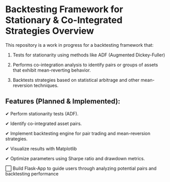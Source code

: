 # Backtesting Framework for Stationary & Co-Integrated Strategies Overview

This repository is a work in progress for a backtesting framework that:

1. Tests for stationarity using methods like ADF (Augmented Dickey-Fuller)

2. Performs co-integration analysis to identify pairs or groups of assets that exhibit mean-reverting behavior.

3. Backtests strategies based on statistical arbitrage and other mean-reversion techniques.

## Features (Planned & Implemented):

✔ Perform stationarity tests (ADF).

✔ Identify co-integrated asset pairs.

✔ Implement backtesting engine for pair trading and mean-reversion strategies.

✔ Visualize results with Matplotlib

✔ Optimize parameters using Sharpe ratio and drawdown metrics.

⬜ Build Flask-App to guide users through analyzing potential pairs and backtesting performance
